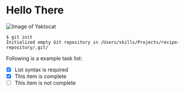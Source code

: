# Hello There

![Image of Yaktocat](https://octodex.github.com/images/yaktocat.png)

```
$ git init
Initialized empty Git repository in /Users/skills/Projects/recipe-repository/.git/
```

Following is a example task list:
- [x] List syntax is required
- [x] This item is complete
- [ ] This item is not complete
